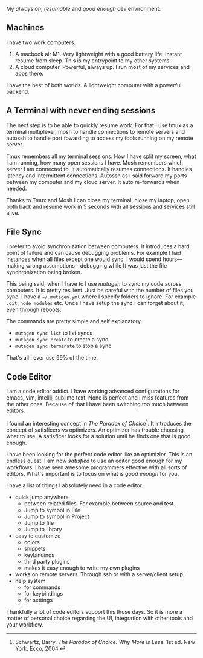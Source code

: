 My _always on_, _resumable_ and _good enough_ dev environment:

## Machines

I have two work computers.

1. A macbook air M1. Very lightweight with a good battery life. Instant resume from sleep. This is my entrypoint to my other systems.
2. A cloud computer. Powerful, always up. I run most of my services and apps there.

I have the best of both worlds. A lightweight computer with a powerful backend.

## A Terminal with never ending sessions

The next step is to be able to quickly resume work. For that I use tmux as a terminal multiplexer, mosh to handle connections to remote servers and autossh to handle port fowarding to access my tools running on my remote server.

Tmux remembers all my terminal sessions. How I have split my screen, what I am running, how many open sessions I have. Mosh remembers which server I am connected to. It automatically resumes connections. It handles latency and intermittent connections. Autossh as I said forward my ports between my computer and my cloud server. It auto re-forwards when needed.

Thanks to Tmux and Mosh I can close my terminal, close my laptop, open both back and resume work in 5 seconds with all sessions and services still alive.

## File Sync

I prefer to avoid synchronization between computers. It introduces a hard point of failure and can cause debugging problems. For example I had instances when all files except one would sync. I would spend hours—making wrong assumptions—debugging while It was just the file synchronization being broken.

This being said, when I have to I use _mutagen_ to sync my code across computers. It is pretty resilient. Just be careful with the number of files you sync. I have a `~/.mutagen.yml` where I specify folders to ignore. For example `.git`, `node_modules` etc. Once I have setup the sync I can forget about it, even through reboots.

The commands are pretty simple and self explanatory

- `mutagen sync list` to list syncs
- `mutagen sync create` to create a sync
- `mutagen sync terminate` to stop a sync

That's all I ever use 99% of the time.

## Code Editor

I am a code editor addict. I have working advanced configurations for emacs, vim, intellij, sublime text.
None is perfect and I miss features from the other ones. Because of that I have been switching too much between editors.

I found an interesting concept in _The Paradox of Choice_[^1]. It introduces the concept of satisficers vs optimizers. An optimizer has trouble choosing what to use. A satisficer looks for a solution until he finds one that is good enough.

I have been looking for the perfect code editor like an optimizier. This is an endless quest. I am now _satisfied_ to use an editor good enough for my workflows. I have seen awesome programmers effective with all sorts of editors. What's important is to focus on what is *good enough* for you.

I have a list of things I absolutely need in a code editor:
- quick jump anywhere
   - between related files. For example between source and test.
   - Jump to symbol in File
   - Jump to symbol in Project
   - Jump to file
   - Jump to library
- easy to customize
   - colors
   - snippets
   - keybindings
   - third party plugins
   - makes it easy enough to write my own plugins
- works on remote servers. Through ssh or with a server/client setup.
- help system
  - for commands
  - for keybindings
  - for settings

Thankfully a lot of code editors support this those days. So it is more a matter of personal choice regarding the UI, integration with other tools and your workflow.

[^1]: Schwartz, Barry. <i>The Paradox of Choice: Why More Is Less</i>. 1st ed. New York: Ecco, 2004.
